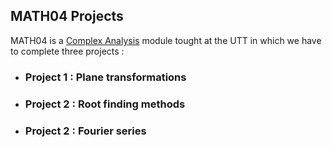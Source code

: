 ## MATH04 Projects

MATH04 is a [Complex Analysis](https://www.wikiwand.com/en/Complex_analysis) module tought at the UTT in which we have to complete three projects :

- ### Project 1 : Plane transformations
- ### Project 2 : Root finding methods
- ### Project 2 : Fourier series